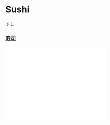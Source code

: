 # Sushi
すし
### [寿](../Kanji/kanji-dict/寿.md)[司](../Kanji/kanji-dict/司.md)

![sushi](pitch-accents/sushi.png)
